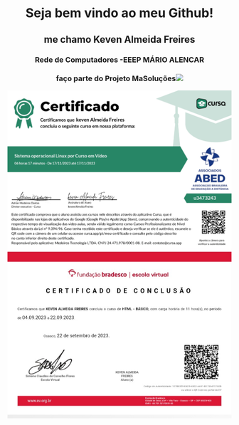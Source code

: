 <!DOCTYPE HTML>
<html>
<head>
</head>
<body>
<h1 align="center">Seja bem vindo ao meu Github! </h1>

<h2 align="center">me chamo Keven Almeida Freires</h2>
<h3 align="center">Rede de Computadores -EEEP MÁRIO ALENCAR</h3>
<h3 align="center">faço parte do Projeto MaSoluções<img id="img1" src="MASOLUCÕES.png" width="40px"></h3>

<img src="certificate_1700240516626.jpg" align="center">
<img src="20231117_190030_070103.jpg" align="center">
</body>
</html>